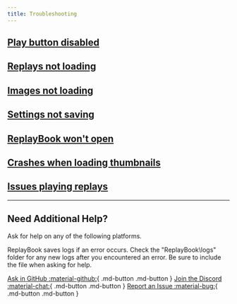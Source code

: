 ```yaml
---
title: Troubleshooting
---
```


## [Play button disabled](play-button-disabled.md)

## [Replays not loading](replays-not-loading.md)

## [Images not loading](images-not-loading.md)

## [Settings not saving](settings-not-saving.md)

## [ReplayBook won't open](replaybook-wont-open.md)

## [Crashes when loading thumbnails](crashes-loading-images.md)

## [Issues playing replays](issues-playing-replays.md)

---

## Need Additional Help?

Ask for help on any of the following platforms.

ReplayBook saves logs if an error occurs. Check the "ReplayBook\logs" folder for any new logs after you encountered an error. Be sure to include the file when asking for help.

[Ask in GitHub :material-github:](https://github.com/fraxiinus/ReplayBook/discussions){ .md-button .md-button }
[Join the Discord :material-chat:](https://discord.gg/c33Rc5J){ .md-button .md-button }
[Report an Issue :material-bug:](https://github.com/fraxiinus/ReplayBook/issues/new/choose){ .md-button .md-button }
